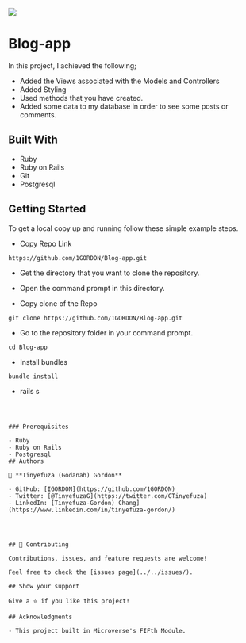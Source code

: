 ![](https://img.shields.io/badge/Microverse-blueviolet)

# Blog-app

In this project, I achieved the following;

- Added the Views associated with the Models and Controllers
- Added Styling
- Used methods that you have created.
- Added some data to my database in order to see some posts or comments.

## Built With

- Ruby
- Ruby on Rails
- Git
- Postgresql

## Getting Started

To get a local copy up and running follow these simple example steps.

- Copy Repo Link

```
https://github.com/1GORDON/Blog-app.git
```
- Get the directory that you want to clone the repository.

- Open the command prompt in this directory.

- Copy clone of the Repo

```
git clone https://github.com/1GORDON/Blog-app.git
```

- Go to the repository folder in your command prompt.

```
cd Blog-app
```
- Install bundles

```
bundle install
```

- rails s
```



### Prerequisites

- Ruby
- Ruby on Rails
- Postgresql
## Authors

👤 **Tinyefuza (Godanah) Gordon** 

- GitHub: [IGORDON](https://github.com/1GORDON)
- Twitter: [@TinyefuzaG](https://twitter.com/GTinyefuza) 
- LinkedIn: [Tinyefuza-Gordon) Chang](https://www.linkedin.com/in/tinyefuza-gordon/)




## 🤝 Contributing

Contributions, issues, and feature requests are welcome!

Feel free to check the [issues page](../../issues/).

## Show your support

Give a ⭐️ if you like this project!

## Acknowledgments

- This project built in Microverse's FIFth Module.

